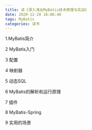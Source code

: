 ```yaml
---
title: 读《深入浅出MyBatis技术原理与实战》
date: 2020-12-20 16:06:40
tags: MyBatis
categories: 读书
---
```


1.MyBatis简介

2 MyBatis入门

3 配置

4 映射器

5 动态SQL

6 MyBatis的解析和运行原理

7 插件

8 MyBatis-Spring

9 实用的场景